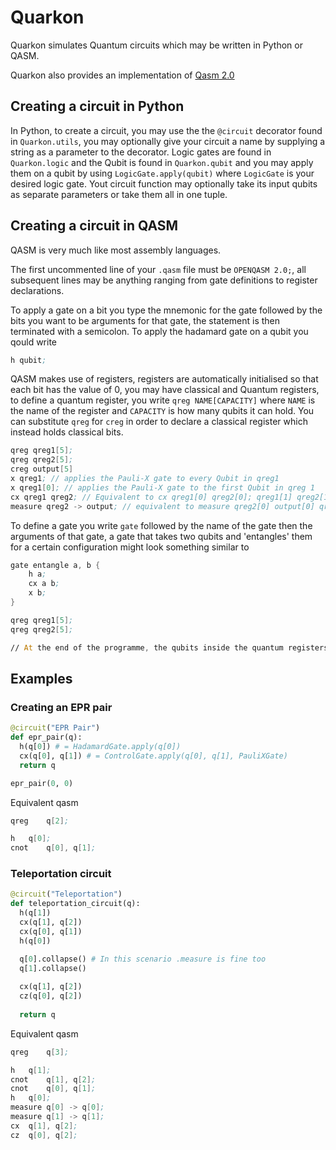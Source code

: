 # Quarkon
Quarkon simulates Quantum circuits which may be written in Python or QASM.

Quarkon also provides an implementation of [Qasm 2.0](https://github.com/Qiskit/openqasm/blob/master/spec/qasm2.rst)

## Creating a circuit in Python
In Python, to create a circuit, you may use the the `@circuit` decorator found in `Quarkon.utils`, you may optionally give your circuit a name by supplying a string as a parameter to the decorator.
Logic gates are found in `Quarkon.logic` and the Qubit is found in `Quarkon.qubit` and you may apply them on a qubit by using `LogicGate.apply(qubit)` where `LogicGate` is your desired logic gate. Yout circuit function may optionally take its input qubits as separate parameters or take them all in one tuple.

## Creating a circuit in QASM
QASM is very much like most assembly languages. 

The first uncommented line of your `.qasm` file must be `OPENQASM 2.0;`, all subsequent lines may be anything ranging from gate definitions to register declarations.

To apply a gate on a bit you type the mnemonic for the gate followed by the bits you want to be arguments for that gate, the statement is then terminated with a semicolon.
To apply the hadamard gate on a qubit you qould write
```asm
h qubit;
```
QASM makes use of registers, registers are automatically initialised so that each bit has the value of 0, you may have classical and Quantum registers, to define a quantum register, you write `qreg NAME[CAPACITY]` where `NAME` is the name of the register and `CAPACITY` is how many qubits it can hold. You can substitute `qreg` for `creg` in order to declare a classical register which instead holds classical bits.
```asm
qreg qreg1[5];
qreg qreg2[5];
creg output[5]
x qreg1; // applies the Pauli-X gate to every Qubit in qreg1
x qreg1[0]; // applies the Pauli-X gate to the first Qubit in qreg 1
cx qreg1 qreg2; // Equivalent to cx qreg1[0] qreg2[0]; qreg1[1] qreg2[1]... 
measure qreg2 -> output; // equivalent to measure qreg2[0] output[0] qreg2[1] output[1]...
```

To define a gate you write `gate` followed by the name of the gate then the arguments of that gate, a gate that takes two qubits and 'entangles' them for a certain configuration might look something similar to
```asm
gate entangle a, b {
    h a;
    cx a b;
    x b;
}

qreg qreg1[5];
qreg qreg2[5];

// At the end of the programme, the qubits inside the quantum registers collapse to a state of either 1 or 0 and are displayed in the terminal

```

## Examples
### Creating an EPR pair
```python
@circuit("EPR Pair")
def epr_pair(q):
  h(q[0]) # = HadamardGate.apply(q[0])
  cx(q[0], q[1]) # = ControlGate.apply(q[0], q[1], PauliXGate)
  return q

epr_pair(0, 0)
```
Equivalent qasm 
```asm
qreg	q[2];

h	q[0];
cnot	q[0], q[1];
```

### Teleportation circuit
```python
@circuit("Teleportation")
def teleportation_circuit(q):
  h(q[1])
  cx(q[1], q[2])
  cx(q[0], q[1])
  h(q[0])

  q[0].collapse() # In this scenario .measure is fine too
  q[1].collapse()
  
  cx(q[1], q[2])
  cz(q[0], q[2])
  
  return q
```
Equivalent qasm
```asm
qreg	q[3];

h	q[1];
cnot	q[1], q[2];
cnot	q[0], q[1];
h	q[0];
measure	q[0] -> q[0];
measure	q[1] -> q[1];
cx	q[1], q[2];
cz	q[0], q[2];
```
